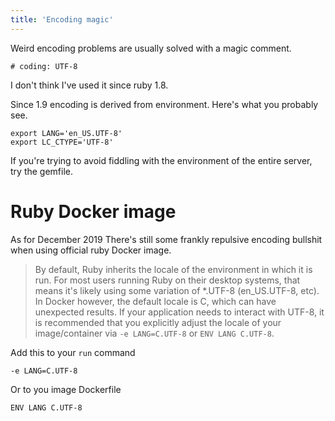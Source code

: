 ```yaml
---
title: 'Encoding magic'
---
```

Weird encoding problems are usually solved with a magic comment.
```
# coding: UTF-8
```

I don't think I've used it since ruby 1.8.

Since 1.9 encoding is derived from environment. Here's what you probably see.
```
export LANG='en_US.UTF-8'
export LC_CTYPE='UTF-8'
```
If you're trying to avoid fiddling with the environment of the entire server, try the gemfile.

# Ruby Docker image
As for December 2019 There's still some frankly repulsive encoding bullshit when using official ruby Docker image.

> By default, Ruby inherits the locale of the environment in which it is run. For most users running Ruby on their desktop systems, that means it's likely using some variation of *.UTF-8 (en_US.UTF-8, etc). In Docker however, the default locale is C, which can have unexpected results. If your application needs to interact with UTF-8, it is recommended that you explicitly adjust the locale of your image/container via `-e LANG=C.UTF-8` or `ENV LANG C.UTF-8`.

Add this to your `run` command
```
-e LANG=C.UTF-8
```

Or to you image Dockerfile
```
ENV LANG C.UTF-8
```
